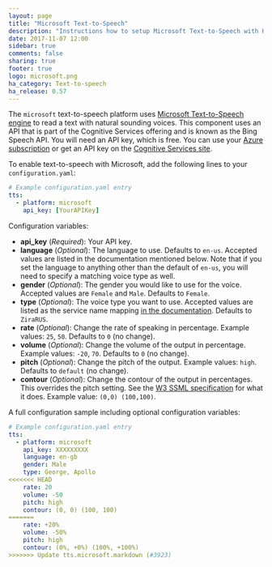 ```yaml
---
layout: page
title: "Microsoft Text-to-Speech"
description: "Instructions how to setup Microsoft Text-to-Speech with Home Assistant."
date: 2017-11-07 12:00
sidebar: true
comments: false
sharing: true
footer: true
logo: microsoft.png
ha_category: Text-to-speech
ha_release: 0.57
---
```


The `microsoft` text-to-speech platform uses [Microsoft Text-to-Speech engine](https://docs.microsoft.com/en-us/azure/cognitive-services/speech/home) to read a text with natural sounding voices. This component uses an API that is part of the Cognitive Services offering and is known as the Bing Speech API.
You will need an API key, which is free. You can use your [Azure subscription](https://azure.microsoft.com) or get an API key on the [Cognitive Services site](https://azure.microsoft.com/en-us/try/cognitive-services/). 

To enable text-to-speech with Microsoft, add the following lines to your `configuration.yaml`:

```yaml
# Example configuration.yaml entry
tts:
  - platform: microsoft
    api_key: [YourAPIKey]
```

Configuration variables:

- **api_key** (*Required*): Your API key.
- **language** (*Optional*): The language to use. Defaults to `en-us`. Accepted values are listed in the documentation mentioned below. Note that if you set the language to anything other than the default of `en-us`, you will need to specify a matching voice type as well.
- **gender** (*Optional*): The gender you would like to use for the voice. Accepted values are `Female` and `Male`. Defaults to `Female`.
- **type** (*Optional*): The voice type you want to use. Accepted values are listed as the service name mapping [in the documentation](https://docs.microsoft.com/en-us/azure/cognitive-services/Speech/api-reference-rest/bingvoiceoutput). Defaults to `ZiraRUS`.
- **rate** (*Optional*): Change the rate of speaking in percentage. Example values: `25`, `50`. Defaults to `0` (no change).
- **volume** (*Optional*): Change the volume of the output in percentage. Example values: `-20`, `70`. Defaults to `0` (no change).
- **pitch** (*Optional*): Change the pitch of the output. Example values: `high`. Defaults to `default` (no change).
- **contour** (*Optional*): Change the contour of the output in percentages. This overrides the pitch setting. See the [W3 SSML specification](http://www.w3.org/TR/speech-synthesis/#pitch_contour) for what it does. Example value: `(0,0) (100,100)`.

A full configuration sample including optional configuration variables:

```yaml
# Example configuration.yaml entry
tts:
  - platform: microsoft
    api_key: XXXXXXXXX
    language: en-gb
    gender: Male
    type: George, Apollo
<<<<<<< HEAD
    rate: 20
    volume: -50
    pitch: high
    contour: (0, 0) (100, 100)
=======
    rate: +20%
    volume: -50%
    pitch: high
    contour: (0%, +0%) (100%, +100%)
>>>>>>> Update tts.microsoft.markdown (#3923)
```
